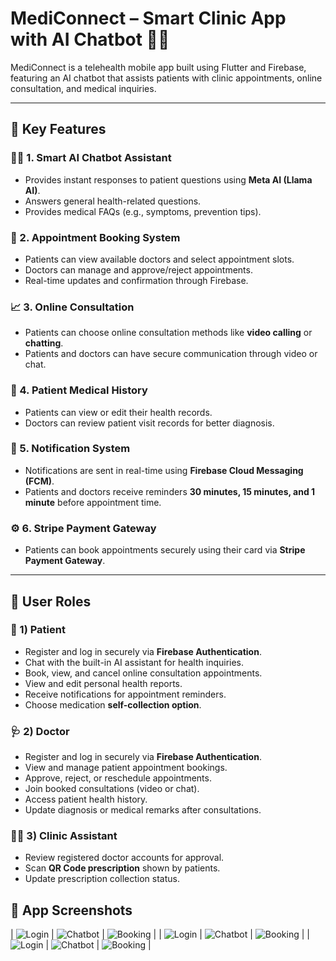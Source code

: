 # MediConnect – Smart Clinic App with AI Chatbot 💬🏥

MediConnect is a telehealth mobile app built using Flutter and Firebase, featuring an AI chatbot that assists patients with clinic appointments, online consultation, and medical inquiries.

---

## 🚀 Key Features

### 🧑‍⚕️ 1. Smart AI Chatbot Assistant
- Provides instant responses to patient questions using **Meta AI (Llama AI)**.  
- Answers general health-related questions.  
- Provides medical FAQs (e.g., symptoms, prevention tips).  

### 📅 2. Appointment Booking System
- Patients can view available doctors and select appointment slots.  
- Doctors can manage and approve/reject appointments.  
- Real-time updates and confirmation through Firebase.  

### 📈 3. Online Consultation
- Patients can choose online consultation methods like **video calling** or **chatting**.  
- Patients and doctors can have secure communication through video or chat.  

### 📜 4. Patient Medical History
- Patients can view or edit their health records.  
- Doctors can review patient visit records for better diagnosis.  

### 🔔 5. Notification System
- Notifications are sent in real-time using **Firebase Cloud Messaging (FCM)**.  
- Patients and doctors receive reminders **30 minutes, 15 minutes, and 1 minute** before appointment time.  

### ⚙️ 6. Stripe Payment Gateway
- Patients can book appointments securely using their card via **Stripe Payment Gateway**.  

---

## 👥 User Roles

### 🧍 1) Patient
- Register and log in securely via **Firebase Authentication**.  
- Chat with the built-in AI assistant for health inquiries.  
- Book, view, and cancel online consultation appointments.  
- View and edit personal health reports.  
- Receive notifications for appointment reminders.  
- Choose medication **self-collection option**.  

### 🩺 2) Doctor
- Register and log in securely via **Firebase Authentication**.  
- View and manage patient appointment bookings.  
- Approve, reject, or reschedule appointments.  
- Join booked consultations (video or chat).  
- Access patient health history.  
- Update diagnosis or medical remarks after consultations.  

### 💁‍♀️ 3) Clinic Assistant
- Review registered doctor accounts for approval.  
- Scan **QR Code prescription** shown by patients.  
- Update prescription collection status.

## 📱 App Screenshots

| ![Login](screenshots/loginScreen.png) | ![Chatbot](screenshots/homeScreen.png) | ![Booking](screenshots/HealthRecordScreen.png) |
| ![Login](screenshots/AIChatbotScreen.png) | ![Chatbot](screenshots/listOfDoctorsScreen.png) | ![Booking](screenshots/AppointmentBookingScreen.png) |
| ![Login](screenshots/videoCallInterface.png) | ![Chatbot](screenshots/chattingInterface.png) | ![Booking](screenshots/PrescriptionQRCodeScreen.png) |
